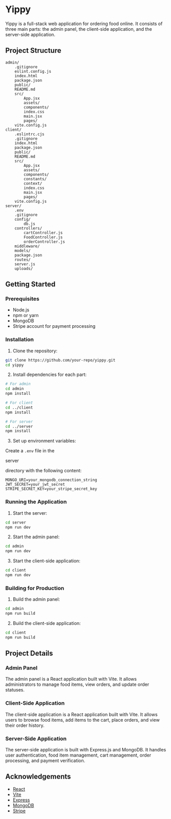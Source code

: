 # Yippy

Yippy is a full-stack web application for ordering food online. It consists of three main parts: the admin panel, the client-side application, and the server-side application.

## Project Structure

```
admin/
	.gitignore
	eslint.config.js
	index.html
	package.json
	public/
	README.md
	src/
		App.jsx
		assets/
		components/
		index.css
		main.jsx
		pages/
	vite.config.js
client/
	.eslintrc.cjs
	.gitignore
	index.html
	package.json
	public/
	README.md
	src/
		App.jsx
		assets/
		components/
		constants/
		context/
		index.css
		main.jsx
		pages/
	vite.config.js
server/
	.env
	.gitignore
	config/
		db.js
	controllers/
		cartController.js
		FoodController.js
		orderController.js
	middleware/
	models/
	package.json
	routes/
	server.js
	uploads/
```

## Getting Started

### Prerequisites

- Node.js
- npm or yarn
- MongoDB
- Stripe account for payment processing

### Installation

1. Clone the repository:

```sh
git clone https://github.com/your-repo/yippy.git
cd yippy
```

2. Install dependencies for each part:

```sh
# For admin
cd admin
npm install

# For client
cd ../client
npm install

# For server
cd ../server
npm install
```

3. Set up environment variables:

Create a `.env` file in the

server

directory with the following content:

```
MONGO_URI=your_mongodb_connection_string
JWT_SECRET=your_jwt_secret
STRIPE_SECRET_KEY=your_stripe_secret_key
```

### Running the Application

1. Start the server:

```sh
cd server
npm run dev
```

2. Start the admin panel:

```sh
cd admin
npm run dev
```

3. Start the client-side application:

```sh
cd client
npm run dev
```

### Building for Production

1. Build the admin panel:

```sh
cd admin
npm run build
```

2. Build the client-side application:

```sh
cd client
npm run build
```

## Project Details

### Admin Panel

The admin panel is a React application built with Vite. It allows administrators to manage food items, view orders, and update order statuses.

### Client-Side Application

The client-side application is a React application built with Vite. It allows users to browse food items, add items to the cart, place orders, and view their order history.

### Server-Side Application

The server-side application is built with Express.js and MongoDB. It handles user authentication, food item management, cart management, order processing, and payment verification.

## Acknowledgements

- [React](https://reactjs.org/)
- [Vite](https://vitejs.dev/)
- [Express](https://expressjs.com/)
- [MongoDB](https://www.mongodb.com/)
- [Stripe](https://stripe.com/)

